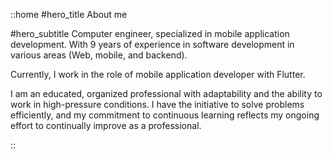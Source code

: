 ::home
#hero_title
About me

#hero_subtitle
Computer engineer, specialized in mobile application development. With 9 years of
experience in software development in various areas (Web, mobile, and backend).

Currently, I work in the role of mobile application developer with Flutter.

I am an educated, organized professional with adaptability and the ability to work in
high-pressure conditions. I have the initiative to solve problems efficiently, and my
commitment to continuous learning reflects my ongoing effort to continually improve
as a professional.

::
